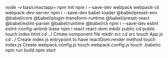 node -v
basicreactapp> npm init
npm i --save-dev webpack webpack-cli webpack-dev-server
npm i --save-dev babel-loader @babel/preset-env @babel/core @babel/plugin-transform-runtime @babel/preset-react @babel/eslint-parser @babel/runtime @babel/cli
npm i --save-dev eslint eslint-config-airbnb-base 
npm i react react-dom
mkdir public
cd public 
touch index.html
cd ../
Create component file 
mkdir src
cd src
touch App.js
cd ../
Create index.js entrypoint to have reactDom.render method
touch index.js
Create webpack.config.js
touch webpack.config.js
touch .babelrc
npm run build
npm start
